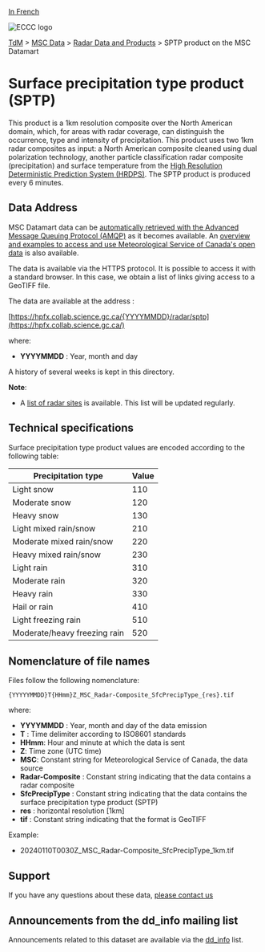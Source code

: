[In French](readme_radar-sptp-datamart_fr.md)

![ECCC logo](../../img_eccc-logo.png)

[TdM](../../readme_en.md) > [MSC Data](../readme_en.md) > [Radar Data and Products](readme_radar_en.md) > SPTP product on the MSC Datamart

# Surface precipitation type product (SPTP)

This product is a 1km resolution composite over the North American domain, which, for areas with radar coverage, can distinguish the occurrence, type and intensity of precipitation. This product uses two 1km radar composites as input: a North American composite cleaned using dual polarization technology, another particle classification radar composite (precipitation) and surface temperature from the [High Resolution Deterministic Prediction System (HRDPS)](../nwp_hrdps/readme_hrdps_en.md). The SPTP product is produced every 6 minutes.

## Data Address 

MSC Datamart data can be [automatically retrieved with the Advanced Message Queuing Protocol (AMQP)](../../msc-datamart/amqp_en.md) as it becomes available. An [overview and examples to access and use Meteorological Service of Canada's open data](../../usage/readme_en.md) is also available.

The data is available via the HTTPS protocol. It is possible to access it with a standard browser. In this case, we obtain a list of links giving access to a GeoTIFF file.

The data are available at the address :

[https://hpfx.collab.science.gc.ca/{YYYYMMDD}/radar/sptp](https://hpfx.collab.science.gc.ca/)

where:

* __YYYYMMDD__ : Year, month and day

A history of several weeks is kept in this directory.

__Note__: 

* A [list of radar sites](https://collaboration.cmc.ec.gc.ca/cmc/cmos/public_doc/msc-data/obs_radar/radars_list.pdf) is available. This list will be updated regularly.

## Technical specifications

Surface precipitation type product values are encoded according to the following table:

| Precipitation type  | Value |
| ------ | ------ |
| Light snow | 110 |
| Moderate snow | 120 | 
| Heavy snow | 130 |
| Light mixed rain/snow | 210 | 
| Moderate mixed rain/snow | 220 |
| Heavy mixed rain/snow | 230 |
| Light rain | 310 | 
| Moderate rain | 320 |
| Heavy rain | 330 | 
| Hail or rain | 410 |
| Light freezing rain | 510 |  
| Moderate/heavy freezing rain | 520 |

## Nomenclature of file names

Files follow the following nomenclature:

`{YYYYYMMDD}T{HHmm}Z_MSC_Radar-Composite_SfcPrecipType_{res}.tif`

where:

* __YYYYMMDD__ : Year, month and day of the data emission
* __T__ : Time delimiter according to ISO8601 standards
* __HHmm__: Hour and minute at which the data is sent
* __Z__: Time zone (UTC time)
* __MSC__: Constant string for Meteorological Service of Canada, the data source
* __Radar-Composite__ : Constant string indicating that the data contains a radar composite
* __SfcPrecipType__ : Constant string indicating that the data contains the surface precipitation type product (SPTP)
* __res__ : horizontal resolution [1km]
* __tif__ : Constant string indicating that the format is GeoTIFF

Example:

* 20240110T0030Z_MSC_Radar-Composite_SfcPrecipType_1km.tif

## Support

If you have any questions about these data, [please contact us](https://meteo.gc.ca/mainmenu/contact_us_e.html)

## Announcements from the dd_info mailing list 

Announcements related to this dataset are available via the [dd_info](https://comm.collab.science.gc.ca/mailman3/postorius/lists/dd_info/) list.
